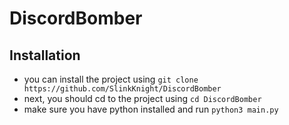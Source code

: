 # DiscordBomber

## Installation


- you can install the project using `git clone https://github.com/SlinkKnight/DiscordBomber`
- next, you should cd to the project using `cd DiscordBomber`
- make sure you have python installed and run `python3 main.py`
